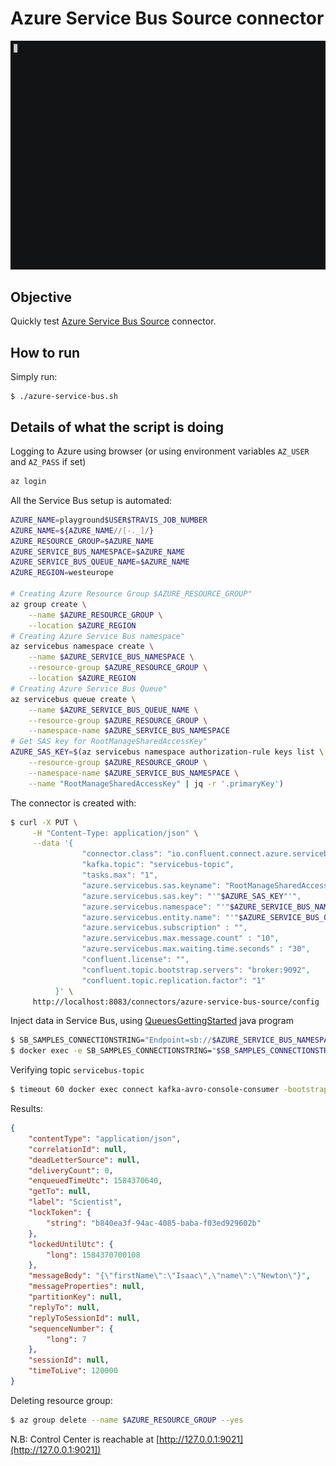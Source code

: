 # Azure Service Bus Source connector

![asciinema](https://github.com/vdesabou/gifs/blob/master/connect/connect-azure-service-bus-source/asciinema.gif?raw=true)

## Objective

Quickly test [Azure Service Bus Source](https://docs.confluent.io/current/connect/kafka-connect-azure-servicebus/index.html#servicebus-source-connector-for-cp) connector.


## How to run

Simply run:

```
$ ./azure-service-bus.sh
```

## Details of what the script is doing

Logging to Azure using browser (or using environment variables `AZ_USER` and `AZ_PASS` if set)

```bash
az login
```

All the Service Bus setup is automated:

```bash
AZURE_NAME=playground$USER$TRAVIS_JOB_NUMBER
AZURE_NAME=${AZURE_NAME//[-._]/}
AZURE_RESOURCE_GROUP=$AZURE_NAME
AZURE_SERVICE_BUS_NAMESPACE=$AZURE_NAME
AZURE_SERVICE_BUS_QUEUE_NAME=$AZURE_NAME
AZURE_REGION=westeurope

# Creating Azure Resource Group $AZURE_RESOURCE_GROUP"
az group create \
    --name $AZURE_RESOURCE_GROUP \
    --location $AZURE_REGION
# Creating Azure Service Bus namespace"
az servicebus namespace create \
    --name $AZURE_SERVICE_BUS_NAMESPACE \
    --resource-group $AZURE_RESOURCE_GROUP \
    --location $AZURE_REGION
# Creating Azure Service Bus Queue"
az servicebus queue create \
    --name $AZURE_SERVICE_BUS_QUEUE_NAME \
    --resource-group $AZURE_RESOURCE_GROUP \
    --namespace-name $AZURE_SERVICE_BUS_NAMESPACE
# Get SAS key for RootManageSharedAccessKey"
AZURE_SAS_KEY=$(az servicebus namespace authorization-rule keys list \
    --resource-group $AZURE_RESOURCE_GROUP \
    --namespace-name $AZURE_SERVICE_BUS_NAMESPACE \
    --name "RootManageSharedAccessKey" | jq -r '.primaryKey')
```

The connector is created with:

```bash
$ curl -X PUT \
     -H "Content-Type: application/json" \
     --data '{
                "connector.class": "io.confluent.connect.azure.servicebus.ServiceBusSourceConnector",
                "kafka.topic": "servicebus-topic",
                "tasks.max": "1",
                "azure.servicebus.sas.keyname": "RootManageSharedAccessKey",
                "azure.servicebus.sas.key": "'"$AZURE_SAS_KEY"'",
                "azure.servicebus.namespace": "'"$AZURE_SERVICE_BUS_NAMESPACE"'",
                "azure.servicebus.entity.name": "'"$AZURE_SERVICE_BUS_QUEUE_NAME"'",
                "azure.servicebus.subscription" : "",
                "azure.servicebus.max.message.count" : "10",
                "azure.servicebus.max.waiting.time.seconds" : "30",
                "confluent.license": "",
                "confluent.topic.bootstrap.servers": "broker:9092",
                "confluent.topic.replication.factor": "1"
          }' \
     http://localhost:8083/connectors/azure-service-bus-source/config | jq .
```

Inject data in Service Bus, using [QueuesGettingStarted](https://docs.microsoft.com/en-us/azure/service-bus-messaging/service-bus-quickstart-cli#send-and-receive-messages) java program

```bash
$ SB_SAMPLES_CONNECTIONSTRING="Endpoint=sb://$AZURE_SERVICE_BUS_NAMESPACE.servicebus.windows.net/;SharedAccessKeyName=RootManageSharedAccessKey;SharedAccessKey=$AZURE_SAS_KEY"
$ docker exec -e SB_SAMPLES_CONNECTIONSTRING="$SB_SAMPLES_CONNECTIONSTRING" -e AZURE_SERVICE_BUS_QUEUE_NAME="$AZURE_SERVICE_BUS_QUEUE_NAME" simple-send bash -c "java -jar queuesgettingstarted-1.0.0-jar-with-dependencies.jar"
```

Verifying topic `servicebus-topic`

```bash
$ timeout 60 docker exec connect kafka-avro-console-consumer -bootstrap-server broker:9092 --property schema.registry.url=http://schema-registry:8081 --topic servicebus-topic --from-beginning --max-messages 10
```

Results:

```json
{
    "contentType": "application/json",
    "correlationId": null,
    "deadLetterSource": null,
    "deliveryCount": 0,
    "enqueuedTimeUtc": 1584370640,
    "getTo": null,
    "label": "Scientist",
    "lockToken": {
        "string": "b840ea3f-94ac-4085-baba-f03ed929602b"
    },
    "lockedUntilUtc": {
        "long": 1584370700108
    },
    "messageBody": "{\"firstName\":\"Isaac\",\"name\":\"Newton\"}",
    "messageProperties": null,
    "partitionKey": null,
    "replyTo": null,
    "replyToSessionId": null,
    "sequenceNumber": {
        "long": 7
    },
    "sessionId": null,
    "timeToLive": 120000
}
```

Deleting resource group:

```bash
$ az group delete --name $AZURE_RESOURCE_GROUP --yes
```

N.B: Control Center is reachable at [http://127.0.0.1:9021](http://127.0.0.1:9021])
